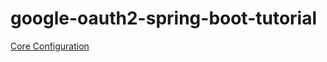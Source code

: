 # google-oauth2-spring-boot-tutorial

[Core Configuration](https://docs.spring.io/spring-security/reference/servlet/oauth2/login/core.html)
